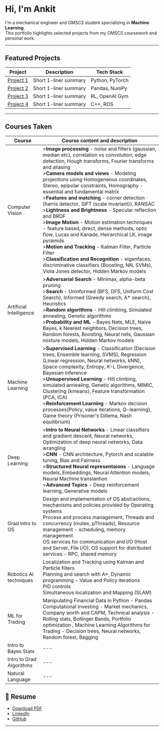 # Hi, I'm Ankit

I'm a mechanical engineer and OMSCS student specializing in **Machine Learning**.  
This portfolio highlights selected projects from my OMSCS coursework and personal work.

---

## Featured Projects

| Project | Description | Tech Stack |
|---------|-------------|------------|
| [Project 1](projects/project1.md) | Short 1-liner summary | Python, PyTorch |
| [Project 2](projects/project2.md) | Short 1-liner summary | Pandas, NumPy |
| [Project 3](projects/project3.md) | Short 1-liner summary | RL, OpenAI Gym |
| [Project 4](projects/project4.md) | Short 1-liner summary | C++, ROS |

---

## Courses Taken

| Course | Course content and description |
|--------|--------------------------------|
|Computer Vision| >**Image processing** - noise and filters (gaussian, median etc), correlation vs convolution, edge detection, Hough transforms, Fourier transforms and aliasing <br> >**Camera models and views** - Modeling projections using Homogeneous coordinates, Stereo, epipolar constraints, Homography - essential and fundamental matrix <br> >**Features and matching** - corner detection (harris detector, SIFT (scale invariant)), RANSAC <br> >**Lightness and Brightness** - Specular reflection and BRDF <br> >**Image Motion** - Motion estimation techniques - feature based, direct, dense methods, optic flow, Lucas and Kanade, Heirarchical LK, image pyramids <br> >**Motion and Tracking** - Kalman Filter, Particle Filter <br> >**Classification and Recognition** - eigenfaces, discriminative classifiers (Boosting, NN, SVMs), Viola Jones detector, Hidden Markov models  |
|Artificial Intelligence| >**Adversarial Search** - Minimax, alpha-beta pruning <br> >**Search** - Uninformed (BFS, DFS, Uniform Cost Search), Informed (Greedy search, A* search), Heuristics <br> >**Random algorithms** - Hill climbing, Simulated annealing, Genetic algorithms <br> >**Probability and ML** - Bayes Nets, MLE, Naive Bayes,  k Nearest neighbors, Decision trees, Random forests, Boosting, Neural nets, Gaussian mixture models, Hidden Markov models |
|Machine Learning| >**Supervised Learning** - Classification (Decision trees, Ensemble learning, SVMS), Regression (Linear regression, Neural networks, kNN), Space complexity, Entropy, K-L Divergence, Bayesian Inference <br> >**Unsupervised Learning** - Hill climbing, simulated annealing, Genetic algorithms, MIMIC, Clustering (kmeans), Feature transformation (PCA, ICA) <br> >**Reinforcement Learning** - Markov decision processes(Policy, value iterations, Q-learning), Game theory (Prisoner's Dillema, Nash equilibrium) |
|Deep Learning| >**Intro to Neural Networks** - Linear classifiers and gradient descent, Neural networks, Optimization of deep neural networks, Data wrangling <br> >**CNN** - CNN architecture, Pytorch and scalable tuning, Bias and Fairness <br> >**Structured Neural representaions** - Language models, Embeddings, Neural Attention models, Neural Machine translantion <br> >**Advanced Topics** - Deep reinforcement learning, Generative models|
|Grad intro to OS| Design and implementation of OS abstractions, mechanisms and policies provided by Operating systems <br> Process and process management, Threads and concurrency (mutex, pThreads), Resource management - scheduling, memory management <br> OS services for communication and I/O (Host and Server, File I/O), OS support for distributed services - RPC, shared memory  |
|Robotics AI techniques| Localization and Tracking using Kalman and Particle filters <br> Planning and search with A*, Dynamic programming - Value and Policy iterations <br> PID controls <br> Simultaneous localization and Mapping (SLAM)|
|ML for Trading| Manipulating Financial Data in Python - Pandas <br> Computational Investing - Market mechanics, Company worth and CAPM, Technical analysis - Rolling stats, Bollinger Bands, Portfolio optimization ,  Machine Learning Algorithms for Trading - Decision trees, Neural networks, Random forest, Bagging |
|Intro to Bayes Stats| --- |
|Intro to Grad Algorithms| --- |
|Natural Language| --- |

## 📄 Resume
- [Download PDF](resume.pdf)
- [LinkedIn](https://linkedin.com/in/yourname)
- [GitHub](https://github.com/yourusername)

---
